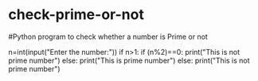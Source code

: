 # check-prime-or-not
#Python program to check whether a number is Prime or not

n=int(input("Enter the number:"))
if n>1:
    if (n%2)==0:
        print("This is not prime number")
    else:
        print("This is prime number")
else:
    print("This is not prime number")
    
